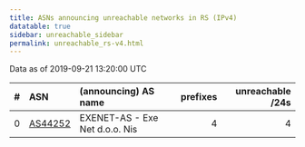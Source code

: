 ```yaml
---
title: ASNs announcing unreachable networks in RS (IPv4)
datatable: true
sidebar: unreachable_sidebar
permalink: unreachable_rs-v4.html
---
```


Data as of 2019-09-21 13:20:00 UTC


<div class="datatable-begin"></div>

|   # | ASN                                    | (announcing) AS name           |   prefixes |   unreachable /24s |
|----:|:---------------------------------------|:-------------------------------|-----------:|-------------------:|
|   0 | [AS44252](unreachable_AS44252-v4.html) | EXENET-AS - Exe Net d.o.o. Nis |          4 |                  4 |

<div class="datatable-end"></div>